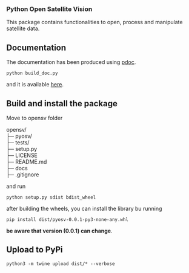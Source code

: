 ### Python Open Satellite Vision

This package contains functionalities to open, process and manipulate satellite data.

## Documentation
The documentation has been produced using [pdoc](https://pdoc.dev).

```python build_doc.py```

and it is available [here](https://alessandrosebastianelli.github.io/opensv/opensv-python.html).

## Build and install the package

Move to opensv folder

opensv/  
├─ pyosv/  
├─ tests/  
├─ setup.py  
├─ LICENSE  
├─ README.md  
├─ docs  
├─ .gitignore  

and run

```python setup.py sdist bdist_wheel```

after building the wheels, you can install the library bu running

```pip install dist/pyosv-0.0.1-py3-none-any.whl```

**be aware that version (0.0.1) can change**.


## Upload to PyPi

```python3 -m twine upload dist/* --verbose ```
